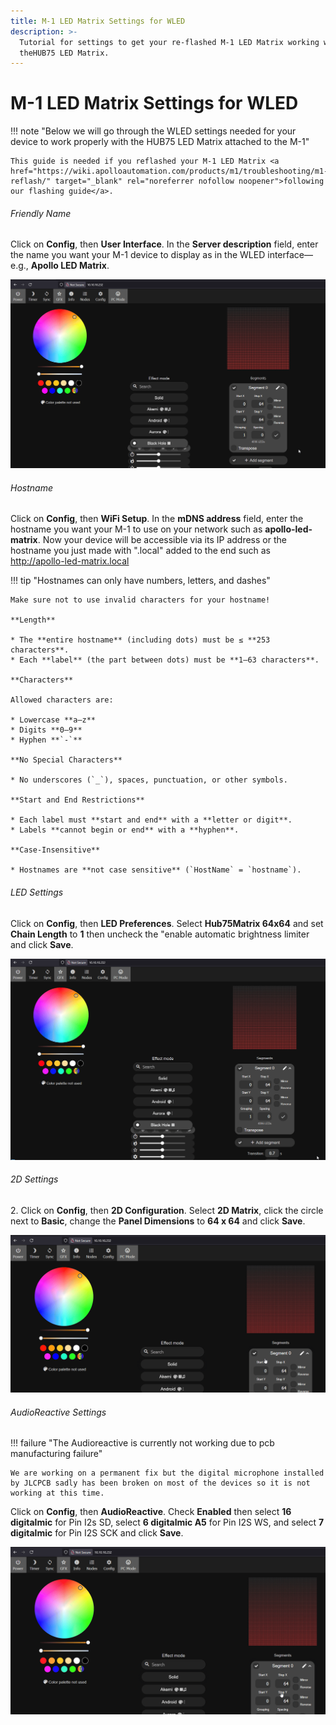 ```yaml
---
title: M-1 LED Matrix Settings for WLED
description: >-
  Tutorial for settings to get your re-flashed M-1 LED Matrix working with
  theHUB75 LED Matrix.
---
```

# M-1 LED Matrix Settings for WLED

!!! note "Below we will go through the WLED settings needed for your device to work properly with the HUB75 LED Matrix attached to the M-1"

    This guide is needed if you reflashed your M-1 LED Matrix <a href="https://wiki.apolloautomation.com/products/m1/troubleshooting/m1-reflash/" target="_blank" rel="noreferrer nofollow noopener">following our flashing guide</a>.

###### Friendly Name

Click on **Config**, then **User Interface**. In the **Server description** field, enter the name you want your M-1 device to display as in the WLED interface—e.g., **Apollo LED Matrix**.

![](../../../assets/m-1-user-interface-settings.gif)

###### Hostname

Click on **Config**, then **WiFi Setup**. In the **mDNS address** field, enter the hostname you want your M-1 to use on your network such as **apollo-led-matrix**. Now your device will be accessible via its IP address or the hostname you just made with ".local" added to the end such as <a href="http://apollo-led-matrix.local" target="_blank" rel="noreferrer nofollow noopener">http://apollo-led-matrix.local</a>

!!! tip "Hostnames can only have numbers, letters, and dashes"

    Make sure not to use invalid characters for your hostname!

    **Length**

    * The **entire hostname** (including dots) must be ≤ **253 characters**.
    * Each **label** (the part between dots) must be **1–63 characters**.

    **Characters**

    Allowed characters are:

    * Lowercase **a–z**
    * Digits **0–9**
    * Hyphen **`-`**

    **No Special Characters**

    * No underscores (`_`), spaces, punctuation, or other symbols.

    **Start and End Restrictions**

    * Each label must **start and end** with a **letter or digit**.
    * Labels **cannot begin or end** with a **hyphen**.

    **Case-Insensitive**

    * Hostnames are **not case sensitive** (`HostName` = `hostname`).

###### LED Settings

Click on **Config**, then **LED Preferences**. Select **Hub75Matrix 64x64** and set **Chain Length** to **1** then uncheck the "enable automatic brightness limiter and click **Save**.

![](../../../assets/m-1-led-settings.gif)

###### 2D Settings

2\. Click on **Config**, then **2D Configuration**. Select **2D Matrix**, click the circle next to **Basic**, change the **Panel Dimensions** to **64 x 64** and click **Save**.

![](../../../assets/m-1-2d-settings.gif)

###### AudioReactive Settings

!!! failure "The Audioreactive is currently not working due to pcb manufacturing failure"

    We are working on a permanent fix but the digital microphone installed by JLCPCB sadly has been broken on most of the devices so it is not working at this time.

Click on **Config**, then **AudioReactive**. Check **Enabled** then select **16 digitalmic** for Pin I2s SD, select **6 digitalmic A5** for Pin I2S WS, and select **7 digitalmic** for Pin I2S SCK and click **Save**.

![](../../../assets/m-1-audioreactive-settings.gif)